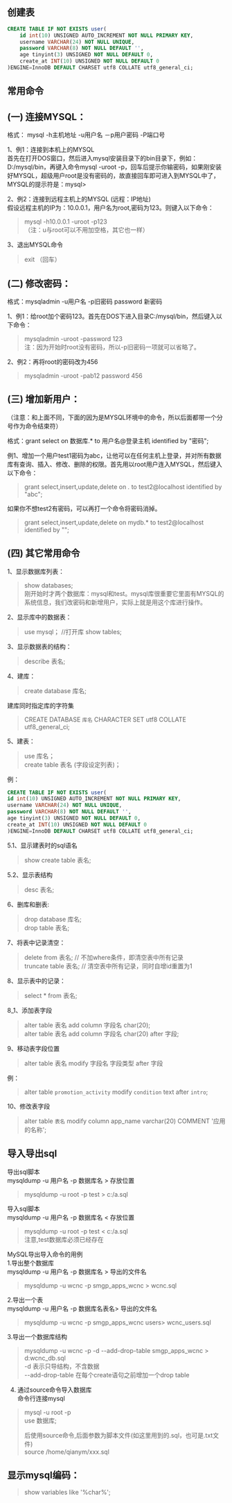 

创建表
----------
```sql
CREATE TABLE IF NOT EXISTS user(
	id int(10) UNSIGNED AUTO_INCREMENT NOT NULL PRIMARY KEY,
	username VARCHAR(24) NOT NULL UNIQUE,
	password VARCHAR(8) NOT NULL DEFAULT '',
	age tinyint(3) UNSIGNED NOT NULL DEFAULT 0,
	create_at INT(10) UNSIGNED NOT NULL DEFAULT 0
)ENGINE=InnoDB DEFAULT CHARSET utf8 COLLATE utf8_general_ci;
```
  
常用命令   
----------

(一) 连接MYSQL：
----------
格式： mysql -h主机地址 -u用户名 －p用户密码 -P端口号  

1、例1：连接到本机上的MYSQL  
首先在打开DOS窗口，然后进入mysql安装目录下的bin目录下，例如： D:/mysql/bin，再键入命令mysql -uroot -p，回车后提示你输密码，如果刚安装好MYSQL，超级用户root是没有密码的，故直接回车即可进入到MYSQL中了，MYSQL的提示符是：mysql>  
  
2、例2：连接到远程主机上的MYSQL (远程：IP地址)  
假设远程主机的IP为：10.0.0.1，用户名为root,密码为123。则键入以下命令： 
> mysql -h10.0.0.1 -uroot -p123  
（注：u与root可以不用加空格，其它也一样） 
  
3、退出MYSQL命令  
> exit （回车）  
  
  
(二) 修改密码：  
----------
格式：mysqladmin -u用户名 -p旧密码 password 新密码  

1、例1：给root加个密码123。首先在DOS下进入目录C:/mysql/bin，然后键入以下命令：  
> mysqladmin -uroot -password 123   
注：因为开始时root没有密码，所以-p旧密码一项就可以省略了。  
  
2、例2：再将root的密码改为456   
> mysqladmin -uroot -pab12 password 456  
  
  
(三) 增加新用户：  
----------
（注意：和上面不同，下面的因为是MYSQL环境中的命令，所以后面都带一个分号作为命令结束符）  

格式：grant select on 数据库.* to 用户名@登录主机 identified by "密码";    

例1、增加一个用户test1密码为abc，让他可以在任何主机上登录，并对所有数据库有查询、插入、修改、删除的权限。首先用以root用户连入MYSQL，然后键入以下命令：   
> grant select,insert,update,delete on *.* to test2@localhost identified by "abc";  

如果你不想test2有密码，可以再打一个命令将密码消掉。  
> grant select,insert,update,delete on mydb.* to test2@localhost identified by "";  
  
  
(四) 其它常用命令  
----------
1、显示数据库列表：  
> show databases;   
刚开始时才两个数据库：mysql和test。mysql库很重要它里面有MYSQL的系统信息，我们改密码和新增用户，实际上就是用这个库进行操作。  
  
2、显示库中的数据表：  
> use mysql； //打开库 show tables;  
  
3、显示数据表的结构：  
> describe 表名;  
  
4、建库：  
> create database 库名;  
  
建库同时指定库的字符集  
> CREATE DATABASE `库名` CHARACTER SET utf8 COLLATE utf8_general_ci;  
  
5、建表：  
> use 库名；  
> create table 表名 (字段设定列表)；  
  
例：  
```sql
CREATE TABLE IF NOT EXISTS user(
id int(10) UNSIGNED AUTO_INCREMENT NOT NULL PRIMARY KEY,
username VARCHAR(24) NOT NULL UNIQUE,
password VARCHAR(8) NOT NULL DEFAULT '',
age tinyint(3) UNSIGNED NOT NULL DEFAULT 0,
create_at INT(10) UNSIGNED NOT NULL DEFAULT 0
)ENGINE=InnoDB DEFAULT CHARSET utf8 COLLATE utf8_general_ci;
```
  
  
5.1、显示建表时的sql语名  
> show create table 表名;  
  
5.2、显示表结构  
> desc 表名;  
  
6、删库和删表:   
> drop database 库名;   
> drop table 表名;    
  
7、将表中记录清空：  
> delete from 表名;  // 不加where条件，即清空表中所有记录  
> truncate table 表名;  // 清空表中所有记录，同时自增id重置为1  
  
8、显示表中的记录：  
> select * from 表名;

8_1、添加表字段  
> alter table 表名 add column 字段名 char(20);  
> alter table 表名 add column 字段名 char(20) after 字段;  

  
9、移动表字段位置  
> alter table 表名 modify 字段名 字段类型 after 字段  

例：  
> alter table `promotion_activity` modify `condition` text after `intro`;  
  
10、修改表字段  
> alter table `表名` modify column app_name varchar(20) COMMENT '应用的名称';  
  
  
导入导出sql
----------
导出sql脚本    
mysqldump -u 用户名 -p 数据库名 > 存放位置  
> mysqldump -u root -p test > c:/a.sql  
  
导入sql脚本   
mysqldump -u 用户名 -p 数据库名 < 存放位置    
> mysqldump -u root -p test < c:/a.sql  
注意,test数据库必须已经存在  
  
MySQL导出导入命令的用例  
1.导出整个数据库  
mysqldump -u 用户名 -p 数据库名 > 导出的文件名   
> mysqldump -u wcnc -p smgp_apps_wcnc > wcnc.sql   
  
2.导出一个表   
mysqldump -u 用户名 -p 数据库名表名> 导出的文件名  
> mysqldump -u wcnc -p smgp_apps_wcnc users> wcnc_users.sql  
  
3.导出一个数据库结构  
> mysqldump -u wcnc -p -d --add-drop-table smgp_apps_wcnc > d:wcnc_db.sql  
-d 表示只导结构，不含数据  
--add-drop-table 在每个create语句之前增加一个drop table  
  
4. 通过source命令导入数据库  
命令行连接mysql  
> mysql -u root -p  
> use 数据库;  
>     
> 后使用source命令,后面参数为脚本文件(如这里用到的.sql，也可是.txt文件)  
> source /home/qianym/xxx.sql  
  
  
  
显示mysql编码：  
----------
> show variables like '%char%';    
  



